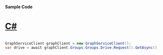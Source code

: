 #### Sample Code
# [C#](#tab/Csharp)

```C#

GraphServiceClient graphClient = new GraphServiceClient();
var drive = await graphClient.Groups.Groups.Drive.Request().GetAsync();

```